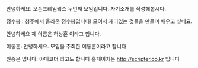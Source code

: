 안녕하세요. 오픈프레임웍스 두번째 모임입니다.
자기소개를 작성해봅시다.

정수봉 : 청주에서 올라온 정수봉입니다! 모여서 재미있는 것들을 만들며 배우고 싶네요.

안녕하세요 제 이름은 허상훈 이라고 합니다.

이동훈: 안녕하세요. 모임을 주최한 이동훈이라고 합니다

원종운 입니다: 야매코더 라고도 합니다 홈페이지는 http://scripter.co.kr 입니다
